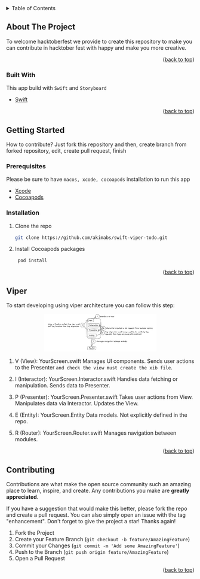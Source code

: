 <div id="top"></div>

<!-- TABLE OF CONTENTS -->
<details>
  <summary>Table of Contents</summary>
  <ol>
    <li>
      <a href="#about-the-project">About The Project</a>
      <ul>
        <li><a href="#built-with">Built With</a></li>
      </ul>
    </li>
    <li>
      <a href="#getting-started">Getting Started</a>
      <ul>
        <li><a href="#prerequisites">Prerequisites</a></li>
        <li><a href="#installation">Installation</a></li>
      </ul>
    </li>
    <li><a href="#usage">Usage</a></li>
  </ol>
</details>

<!-- ABOUT THE PROJECT -->

## About The Project

To welcome hacktoberfest we provide to create this repository to make you can contribute in hacktober fest with happy and make you more creative.

<p align="right">(<a href="#top">back to top</a>)</p>

### Built With

This app build with `Swift` and `Storyboard`

- [Swift](https://www.swift.org/documentation/)

<p align="right">(<a href="#top">back to top</a>)</p>

## Getting Started

How to contribute? Just fork this repository and then, create branch from forked repository, edit, create pull request, finish

<!-- PREREQUISITIES -->

### Prerequisites

Please be sure to have `macos, xcode, cocoapods` installation to run this app

- [Xcode](https://developer.apple.com/xcode/)
- [Cocoapods](https://guides.cocoapods.org/using/the-podfile.html)

### Installation

1. Clone the repo
   ```sh
   git clone https://github.com/akimabs/swift-viper-todo.git
   ```
2. Install Cocoapods packages
   ```sh
    pod install
   ```

<p align="right">(<a href="#top">back to top</a>)</p>

<!-- USAGE EXAMPLES -->

## Viper

To start developing using viper architecture you can follow this step:

<p align="center">
<img src="https://github.com/akimabs/siwft-viper-todo/blob/main/img/viper-explain.png" width="300"/>
</p>

1. V (View): YourScreen.swift
   Manages UI components.
   Sends user actions to the Presenter `and check the view must create the xib file`.

2. I (Interactor): YourScreen.Interactor.swift
   Handles data fetching or manipulation.
   Sends data to Presenter.

3. P (Presenter): YourScreen.Presenter.swift
   Takes user actions from View.
   Manipulates data via Interactor.
   Updates the View.

4. E (Entity): YourScreen.Entity
   Data models. Not explicitly defined in the repo.

5. R (Router): YourScreen.Router.swift
   Manages navigation between modules.

<p align="right">(<a href="#top">back to top</a>)</p>

<!-- CONTRIBUTING -->

## Contributing

Contributions are what make the open source community such an amazing place to learn, inspire, and create. Any contributions you make are **greatly appreciated**.

If you have a suggestion that would make this better, please fork the repo and create a pull request. You can also simply open an issue with the tag "enhancement".
Don't forget to give the project a star! Thanks again!

1. Fork the Project
2. Create your Feature Branch (`git checkout -b feature/AmazingFeature`)
3. Commit your Changes (`git commit -m 'Add some AmazingFeature'`)
4. Push to the Branch (`git push origin feature/AmazingFeature`)
5. Open a Pull Request

<p align="right">(<a href="#top">back to top</a>)</p>
